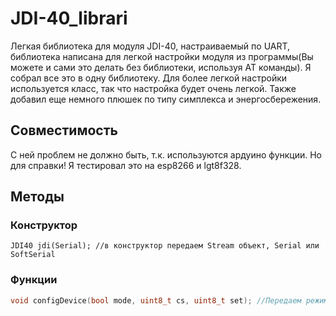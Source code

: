 # JDI-40_librari
Легкая библиотека для модуля JDI-40, настраиваемый по UART, библиотека написана для легкой настройки модуля из программы(Вы можете и сами это делать без библиотеки, используя AT команды).
Я собрал все это в одну библиотеку. Для более легкой настройки используется класс, так что настройка будет очень легкой. Также добавил еще немного плюшек по типу симплекса и энергосбережения.
## Совместимость
С ней проблем не должно быть, т.к. используются ардуино функции.
Но для справки! Я тестировал это на esp8266 и lgt8f328.
## Методы
### Конструктор
`JDI40 jdi(Serial); //в конструктор передаем Stream объект, Serial или SoftSerial`
### Функции
```cpp
void configDevice(bool mode, uint8_t cs, uint8_t set); //Передаем режим(о нем ниже), передаем пин на который цепляем cs, передаем пин на который цепляем set
```

